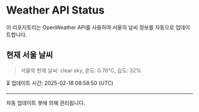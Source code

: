 
# Weather API Status

이 리포지토리는 OpenWeather API를 사용하여 서울의 날씨 정보를 자동으로 업데이트합니다.

## 현재 서울 날씨
> 서울의 현재 날씨: clear sky, 온도: 0.76°C, 습도: 32%

⏳ 업데이트 시간: 2025-02-18 08:58:50 (UTC)

---
자동 업데이트 봇에 의해 관리됩니다.
